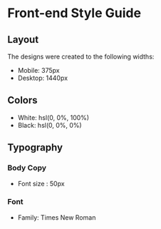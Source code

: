 # Front-end Style Guide

## Layout

The designs were created to the following widths:

- Mobile: 375px
- Desktop: 1440px

## Colors

- White: hsl(0, 0%, 100%)
- Black: hsl(0, 0%, 0%)

## Typography

### Body Copy

- Font size : 50px

### Font

- Family: Times New Roman

